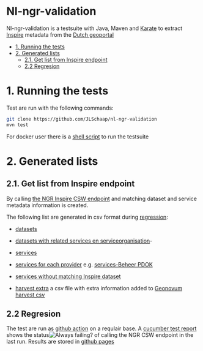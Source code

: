 <!-- omit in toc -->
# Nl-ngr-validation
Nl-ngr-validation is a testsuite with Java, Maven and [Karate](https://github.com/intuit/karate) to extract [Inspire](https://inspire-geoportal.ec.europa.eu/index.html) metadata from the [Dutch geoportal](https://www.nationaalgeoregister.nl/) 

- [1. Running the tests](#1-running-the-tests)
- [2. Generated lists](#2-generated-lists)
  - [2.1. Get list from Inspire endpoint](#21-get-list-from-inspire-endpoint)
  - [2.2 Regresion](#22-regresion)



# 1. Running the tests
Test are run with the following commands:

``` bash
git clone https://github.com/JLSchaap/nl-ngr-validation
mvn test
```

For docker user there is a [shell script](mavenCleanTest.sh) to run the testsuite



# 2. Generated lists 

## 2.1. Get list from Inspire endpoint 


By calling [the NGR Inspire CSW endpoint](https://www.nationaalgeoregister.nl/geonetwork/srv/dut/catalog.search#/metadata/deb81ebe-c7a7-42ba-bc21-f07cd348c3e8) and matching dataset and service metadata information is created. 


The following list are generated in csv format during [regression](##-2.4-Regresion): 
- [datasets](https://github.com/JLSchaap/nl-ngr-validation/blob/gh-pages/T02_Datasets/datasets.csv)

- [datasets with related services en serviceorganisation](https://github.com/JLSchaap/nl-ngr-validation/blob/gh-pages/T03_harvestEval/datasetsmetservices.csv)- 
- [services](https://github.com/JLSchaap/nl-ngr-validation/blob/gh-pages/T02_Services/services.csv)
- [services for each provider](https://github.com/JLSchaap/nl-ngr-validation/tree/gh-pages/T02_Services) e.g. [services-Beheer PDOK](https://github.com/JLSchaap/nl-ngr-validation/blob/gh-pages/T02_Services/services-Beheer%20PDOK.csv) 
- [services without matching Inspire dataset](https://github.com/JLSchaap/nl-ngr-validation/blob/gh-pages/T03_harvestEval/datasetsmetserviceserror.csv)
-   [harvest extra](https://github.com/JLSchaap/nl-ngr-validation/blob/gh-pages/T03_harvestEval/INSPIREGeoportalHarvestExtra.csv) a csv file with extra information added to [Geonovum harvest csv](https://github.com/JLSchaap/nl-ngr-validation/blob/master/src/test/resources/INSPIREGeoportalHarvest.csv) 

## 2.2 Regresion 
The test are run as [github action]([https://github.com/JLSchaap/nl-ngr-validation/actions
) on a requlair base. 
A [cucumber test report](
https://jlschaap.github.io/nl-ngr-validation/cucumber-html-reports/overview-features.html) shows the status![Always failing?](https://github.com/JLSchaap/nl-ngr-validation/workflows/NGR%20validatie/badge.svg) of calling the NGR CSW endpoint in the last run.
Results are stored in [github pages](https://github.com/JLSchaap/nl-ngr-validation/tree/gh-pages)


